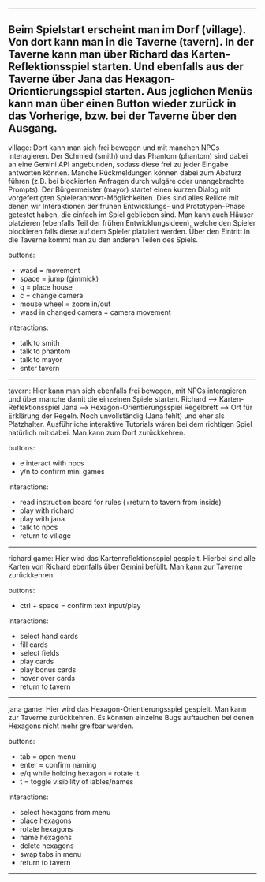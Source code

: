 -----------------------------------------------
Beim Spielstart erscheint man im Dorf (village).
Von dort kann man in die Taverne (tavern).
In der Taverne kann man über Richard das Karten-Reflektionsspiel starten.
Und ebenfalls aus der Taverne über Jana das Hexagon-Orientierungsspiel starten.
Aus jeglichen Menüs kann man über einen Button wieder zurück in das Vorherige, bzw. bei der Taverne über den Ausgang.
-----------------------------------------------
village:
Dort kann man sich frei bewegen und mit manchen NPCs interagieren.
Der Schmied (smith) und das Phantom (phantom) sind dabei an eine Gemini API angebunden, sodass diese frei zu jeder Eingabe antworten können.
Manche Rückmeldungen können dabei zum Absturz führen (z.B. bei blockierten Anfragen durch vulgäre oder unangebrachte Prompts).
Der Bürgermeister (mayor) startet einen kurzen Dialog mit vorgefertigten Spielerantwort-Möglichkeiten.
Dies sind alles Relikte mit denen wir Interaktionen der frühen Entwicklungs- und Prototypen-Phase getestet haben, die einfach im Spiel geblieben sind.
Man kann auch Häuser platzieren (ebenfalls Teil der frühen Entwicklungsideen), welche den Spieler blockieren falls diese auf dem Spieler platziert werden.
Über den Eintritt in die Taverne kommt man zu den anderen Teilen des Spiels.

buttons:
- wasd = movement
- space = jump (gimmick)
- q = place house
- c = change camera
- mouse wheel = zoom in/out
- wasd in changed camera = camera movement

interactions:
- talk to smith
- talk to phantom
- talk to mayor
- enter tavern
-----------------------------------------------
tavern:
Hier kann man sich ebenfalls frei bewegen, mit NPCs interagieren und über manche damit die einzelnen Spiele starten.
Richard --> Karten-Reflektionsspiel
Jana --> Hexagon-Orientierungsspiel
Regelbrett --> Ort für Erklärung der Regeln. Noch unvollständig (Jana fehlt) und eher als Platzhalter. Ausführliche interaktive Tutorials wären bei dem richtigen Spiel natürlich mit dabei.
Man kann zum Dorf zurückkehren.

buttons:
- e interact with npcs
- y/n to confirm mini games

interactions:
- read instruction board for rules (+return to tavern from inside)
- play with richard
- play with jana
- talk to npcs
- return to village
-----------------------------------------------
richard game:
Hier wird das Kartenreflektionsspiel gespielt.
Hierbei sind alle Karten von Richard ebenfalls über Gemini befüllt.
Man kann zur Taverne zurückkehren.

buttons:
- ctrl + space = confirm text input/play

interactions:
- select hand cards
- fill cards
- select fields
- play cards
- play bonus cards
- hover over cards
- return to tavern
-----------------------------------------------
jana game:
Hier wird das Hexagon-Orientierungsspiel gespielt.
Man kann zur Taverne zurückkehren.
Es könnten einzelne Bugs auftauchen bei denen Hexagons nicht mehr greifbar werden.

buttons:
- tab = open menu
- enter = confirm naming
- e/q while holding hexagon = rotate it
- t = toggle visibility of lables/names

interactions:
- select hexagons from menu
- place hexagons
- rotate hexagons
- name hexagons
- delete hexagons
- swap tabs in menu
- return to tavern
-----------------------------------------------
